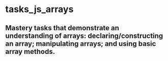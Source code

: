 # tasks_js_arrays

## Mastery tasks that demonstrate an understanding of arrays: declaring/constructing an array; manipulating arrays; and using basic array methods. 
